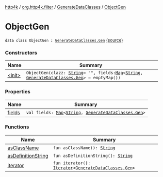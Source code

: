 [http4k](../../../index.md) / [org.http4k.filter](../../index.md) / [GenerateDataClasses](../index.md) / [ObjectGen](./index.md)

# ObjectGen

`data class ObjectGen : `[`GenerateDataClasses.Gen`](../-gen/index.md) [(source)](https://github.com/http4k/http4k/blob/master/http4k-core/src/main/kotlin/org/http4k/filter/GenerateDataClasses.kt#L57)

### Constructors

| Name | Summary |
|---|---|
| [&lt;init&gt;](-init-.md) | `ObjectGen(clazz: `[`String`](https://kotlinlang.org/api/latest/jvm/stdlib/kotlin/-string/index.html)` = "", fields: `[`Map`](https://kotlinlang.org/api/latest/jvm/stdlib/kotlin.collections/-map/index.html)`<`[`String`](https://kotlinlang.org/api/latest/jvm/stdlib/kotlin/-string/index.html)`, `[`GenerateDataClasses.Gen`](../-gen/index.md)`> = emptyMap())` |

### Properties

| Name | Summary |
|---|---|
| [fields](fields.md) | `val fields: `[`Map`](https://kotlinlang.org/api/latest/jvm/stdlib/kotlin.collections/-map/index.html)`<`[`String`](https://kotlinlang.org/api/latest/jvm/stdlib/kotlin/-string/index.html)`, `[`GenerateDataClasses.Gen`](../-gen/index.md)`>` |

### Functions

| Name | Summary |
|---|---|
| [asClassName](as-class-name.md) | `fun asClassName(): `[`String`](https://kotlinlang.org/api/latest/jvm/stdlib/kotlin/-string/index.html) |
| [asDefinitionString](as-definition-string.md) | `fun asDefinitionString(): `[`String`](https://kotlinlang.org/api/latest/jvm/stdlib/kotlin/-string/index.html) |
| [iterator](iterator.md) | `fun iterator(): `[`Iterator`](https://kotlinlang.org/api/latest/jvm/stdlib/kotlin.collections/-iterator/index.html)`<`[`GenerateDataClasses.Gen`](../-gen/index.md)`>` |
